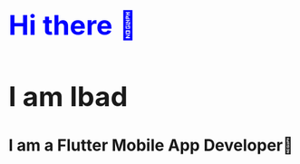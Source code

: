 <h1 style="font-size: 48px; color: blue;">Hi there 👋</h1>
<h1 style="font-size: 48px;">I am Ibad</h1>
<h1>I am a Flutter Mobile App Developer📱</h1>
